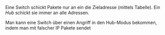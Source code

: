 Eine Switch schickt Pakete nur an ein die Zieladresse (mittels Tabelle). Ein *Hub* schickt sie immer an alle Adressen.

Man kann eine Switch über einen Angriff in den Hub-Modus bekommen, indem man mit falscher IP Pakete sendet
